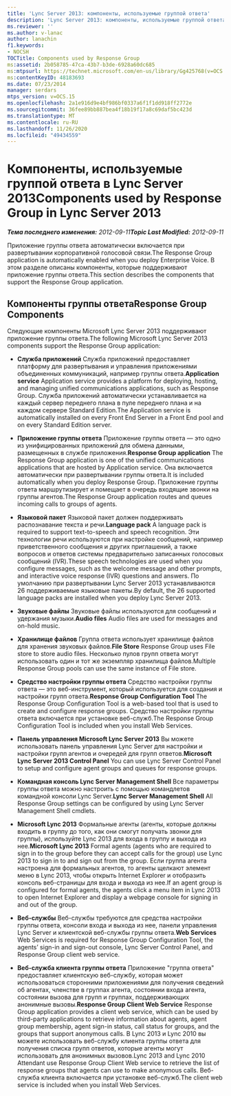 ```yaml
---
title: 'Lync Server 2013: компоненты, используемые группой ответа'
description: 'Lync Server 2013: компоненты, используемые группой ответа.'
ms.reviewer: ''
ms.author: v-lanac
author: lanachin
f1.keywords:
- NOCSH
TOCTitle: Components used by Response Group
ms:assetid: 2b058785-47ca-43b7-b3de-6928a60dc685
ms:mtpsurl: https://technet.microsoft.com/en-us/library/Gg425768(v=OCS.15)
ms:contentKeyID: 48183693
ms.date: 07/23/2014
manager: serdars
mtps_version: v=OCS.15
ms.openlocfilehash: 2a1e916d9e4bf986bf0337a6f1f1dd918ff2772e
ms.sourcegitcommit: 36fee89bb887bea4f18b19f17a8c69daf5bc423d
ms.translationtype: MT
ms.contentlocale: ru-RU
ms.lasthandoff: 11/26/2020
ms.locfileid: "49434559"
---
```

# <a name="components-used-by-response-group-in-lync-server-2013"></a><span data-ttu-id="0ec72-103">Компоненты, используемые группой ответа в Lync Server 2013</span><span class="sxs-lookup"><span data-stu-id="0ec72-103">Components used by Response Group in Lync Server 2013</span></span>

<div data-xmlns="http://www.w3.org/1999/xhtml">

<div class="topic" data-xmlns="http://www.w3.org/1999/xhtml" data-msxsl="urn:schemas-microsoft-com:xslt" data-cs="https://msdn.microsoft.com/">

<div data-asp="https://msdn2.microsoft.com/asp">



</div>

<div id="mainSection">

<div id="mainBody"><span data-ttu-id="0ec72-104">

<span> </span></span><span class="sxs-lookup"><span data-stu-id="0ec72-104">

<span> </span></span></span>

<span data-ttu-id="0ec72-105">_**Тема последнего изменения:** 2012-09-11_</span><span class="sxs-lookup"><span data-stu-id="0ec72-105">_**Topic Last Modified:** 2012-09-11_</span></span>

<span data-ttu-id="0ec72-106">Приложение группы ответа автоматически включается при развертывании корпоративной голосовой связи.</span><span class="sxs-lookup"><span data-stu-id="0ec72-106">The Response Group application is automatically enabled when you deploy Enterprise Voice.</span></span> <span data-ttu-id="0ec72-107">В этом разделе описаны компоненты, которые поддерживают приложение группы ответа.</span><span class="sxs-lookup"><span data-stu-id="0ec72-107">This section describes the components that support the Response Group application.</span></span>

<div>

## <a name="response-group-components"></a><span data-ttu-id="0ec72-108">Компоненты группы ответа</span><span class="sxs-lookup"><span data-stu-id="0ec72-108">Response Group Components</span></span>

<span data-ttu-id="0ec72-109">Следующие компоненты Microsoft Lync Server 2013 поддерживают приложение группы ответа.</span><span class="sxs-lookup"><span data-stu-id="0ec72-109">The following Microsoft Lync Server 2013 components support the Response Group application:</span></span>

  - <span data-ttu-id="0ec72-110">**Служба приложений**   Служба приложений предоставляет платформу для развертывания и управления приложениями объединенных коммуникаций, например группы ответа.</span><span class="sxs-lookup"><span data-stu-id="0ec72-110">**Application service**   Application service provides a platform for deploying, hosting, and managing unified communications applications, such as Response Group.</span></span> <span data-ttu-id="0ec72-111">Служба приложений автоматически устанавливается на каждый сервер переднего плана в пуле переднего плана и на каждом сервере Standard Edition.</span><span class="sxs-lookup"><span data-stu-id="0ec72-111">The Application service is automatically installed on every Front End Server in a Front End pool and on every Standard Edition server.</span></span>

  - <span data-ttu-id="0ec72-112">**Приложение группы ответа**   Приложение группы ответа — это одно из унифицированных приложений для обмена данными, размещенных в службе приложения.</span><span class="sxs-lookup"><span data-stu-id="0ec72-112">**Response Group application**   The Response Group application is one of the unified communications applications that are hosted by Application service.</span></span> <span data-ttu-id="0ec72-113">Она включается автоматически при развертывании группы ответа.</span><span class="sxs-lookup"><span data-stu-id="0ec72-113">It is included automatically when you deploy Response Group.</span></span> <span data-ttu-id="0ec72-114">Приложение группы ответа маршрутизирует и помещает в очередь входящие звонки на группы агентов.</span><span class="sxs-lookup"><span data-stu-id="0ec72-114">The Response Group application routes and queues incoming calls to groups of agents.</span></span>

  - <span data-ttu-id="0ec72-115">**Языковой пакет**   Языковой пакет должен поддерживать распознавание текста и речи.</span><span class="sxs-lookup"><span data-stu-id="0ec72-115">**Language pack**   A language pack is required to support text-to-speech and speech recognition.</span></span> <span data-ttu-id="0ec72-116">Эти технологии речи используются при настройке сообщений, например приветственного сообщения и других приглашений, а также вопросов и ответов системы предварительно записанных голосовых сообщений (IVR).</span><span class="sxs-lookup"><span data-stu-id="0ec72-116">These speech technologies are used when you configure messages, such as the welcome message and other prompts, and interactive voice response (IVR) questions and answers.</span></span> <span data-ttu-id="0ec72-117">По умолчанию при развертывании Lync Server 2013 устанавливаются 26 поддерживаемые языковые пакеты.</span><span class="sxs-lookup"><span data-stu-id="0ec72-117">By default, the 26 supported language packs are installed when you deploy Lync Server 2013.</span></span>

  - <span data-ttu-id="0ec72-118">**Звуковые файлы**   Звуковые файлы используются для сообщений и удержания музыки.</span><span class="sxs-lookup"><span data-stu-id="0ec72-118">**Audio files**   Audio files are used for messages and on-hold music.</span></span>

  - <span data-ttu-id="0ec72-119">**Хранилище файлов**   Группа ответа использует хранилище файлов для хранения звуковых файлов.</span><span class="sxs-lookup"><span data-stu-id="0ec72-119">**File Store**   Response Group uses File store to store audio files.</span></span> <span data-ttu-id="0ec72-120">Несколько пулов групп ответа могут использовать один и тот же экземпляр хранилища файлов.</span><span class="sxs-lookup"><span data-stu-id="0ec72-120">Multiple Response Group pools can use the same instance of File store.</span></span>

  - <span data-ttu-id="0ec72-121">**Средство настройки группы ответа**   Средство настройки группы ответа — это веб-инструмент, который используется для создания и настройки групп ответа.</span><span class="sxs-lookup"><span data-stu-id="0ec72-121">**Response Group Configuration Tool**   The Response Group Configuration Tool is a web-based tool that is used to create and configure response groups.</span></span> <span data-ttu-id="0ec72-122">Средство настройки группы ответа включается при установке веб-служб.</span><span class="sxs-lookup"><span data-stu-id="0ec72-122">The Response Group Configuration Tool is included when you install Web Services.</span></span>

  - <span data-ttu-id="0ec72-123">**Панель управления Microsoft Lync Server 2013**   Вы можете использовать панель управления Lync Server для настройки и настройки групп агентов и очередей для групп ответов.</span><span class="sxs-lookup"><span data-stu-id="0ec72-123">**Microsoft Lync Server 2013 Control Panel**   You can use Lync Server Control Panel to setup and configure agent groups and queues for response groups.</span></span>

  - <span data-ttu-id="0ec72-124">**Командная консоль Lync Server Management Shell**   Все параметры группы ответа можно настроить с помощью командлетов командной консоли Lync Server.</span><span class="sxs-lookup"><span data-stu-id="0ec72-124">**Lync Server Management Shell**   All Response Group settings can be configured by using Lync Server Management Shell cmdlets.</span></span>

  - <span data-ttu-id="0ec72-125">**Microsoft Lync 2013**   Формальные агенты (агенты, которые должны входить в группу до того, как они смогут получать звонки для группы), используйте Lync 2013 для входа в группу и выхода из нее.</span><span class="sxs-lookup"><span data-stu-id="0ec72-125">**Microsoft Lync 2013**   Formal agents (agents who are required to sign in to the group before they can accept calls for the group) use Lync 2013 to sign in to and sign out from the group.</span></span> <span data-ttu-id="0ec72-126">Если группа агента настроена для формальных агентов, то агенты щелкают элемент меню в Lync 2013, чтобы открыть Internet Explorer и отобразить консоль веб-страницы для входа и выхода из нее.</span><span class="sxs-lookup"><span data-stu-id="0ec72-126">If an agent group is configured for formal agents, the agents click a menu item in Lync 2013 to open Internet Explorer and display a webpage console for signing in and out of the group.</span></span>

  - <span data-ttu-id="0ec72-127">**Веб-службы**   Веб-службы требуются для средства настройки группы ответа, консоли входа и выхода из нее, панели управления Lync Server и клиентской веб-службы группы ответа.</span><span class="sxs-lookup"><span data-stu-id="0ec72-127">**Web Services**   Web Services is required for Response Group Configuration Tool, the agents’ sign-in and sign-out console, Lync Server Control Panel, and Response Group client web service.</span></span>

  - <span data-ttu-id="0ec72-128">**Веб-служба клиента группы ответа**   Приложение "группа ответа" предоставляет клиентскую веб-службу, которая может использоваться сторонними приложениями для получения сведений об агентах, членстве в группах агента, состоянии входа агента, состоянии вызова для групп и группах, поддерживающих анонимные вызовы.</span><span class="sxs-lookup"><span data-stu-id="0ec72-128">**Response Group Client Web Service**   Response Group application provides a client web service, which can be used by third-party applications to retrieve information about agents, agent group membership, agent sign-in status, call status for groups, and the groups that support anonymous calls.</span></span> <span data-ttu-id="0ec72-129">В Lync 2013 и Lync 2010 вы можете использовать веб-службу клиента группы ответа для получения списка групп ответов, которые агенты могут использовать для анонимных вызовов.</span><span class="sxs-lookup"><span data-stu-id="0ec72-129">Lync 2013 and Lync 2010 Attendant use Response Group Client Web service to retrieve the list of response groups that agents can use to make anonymous calls.</span></span> <span data-ttu-id="0ec72-130">Веб-служба клиента включается при установке веб-служб.</span><span class="sxs-lookup"><span data-stu-id="0ec72-130">The client web service is included when you install Web Services.</span></span>

<span data-ttu-id="0ec72-131"></div>

</div>

<span> </span>

</div>

</div>

</span><span class="sxs-lookup"><span data-stu-id="0ec72-131"></div>

</div>

<span> </span>

</div>

</div>

</span></span></div>

